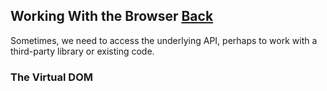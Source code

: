 ## Working With the Browser [Back](./../react.md)

Sometimes, we need to access the underlying API, perhaps to work with a third-party library or existing code.

### The Virtual DOM


